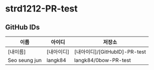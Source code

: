 # strd1212-PR-test

## GitHub IDs

| 이름 | 아이디 | 저장소 |
|------|-------|-------|
|[내이름]|[내아이디]|[내아이디]/[GitHubID]-PR-test|
| Seo seung jun | langk84 | langk84/0bow-PR-test |
